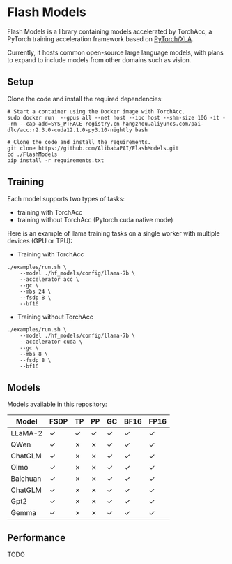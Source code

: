 # Flash Models

Flash Models is a library containing models accelerated by TorchAcc, a PyTorch training acceleration framework based on [PyTorch/XLA](https://github.com/pytorch/xla).

Currently, it hosts common open-source large language models, with plans to expand to include models from other domains such as vision.


## Setup

Clone the code and install the required dependencies:

```shell
# Start a container using the Docker image with TorchAcc.
sudo docker run  --gpus all --net host --ipc host --shm-size 10G -it --rm --cap-add=SYS_PTRACE registry.cn-hangzhou.aliyuncs.com/pai-dlc/acc:r2.3.0-cuda12.1.0-py3.10-nightly bash

# Clone the code and install the requirements.
git clone https://github.com/AlibabaPAI/FlashModels.git
cd ./FlashModels
pip install -r requirements.txt
```

## Training

Each model supports two types of tasks:
* training with TorchAcc
* training without TorchAcc (Pytorch cuda native mode)

Here is an example of llama training tasks on a single worker with multiple devices (GPU or TPU):

* Training with TorchAcc

```shell
./examples/run.sh \
    --model ./hf_models/config/llama-7b \
    --accelerator acc \
    --gc \
    --mbs 24 \
    --fsdp 8 \
    --bf16
```

* Training without TorchAcc

```shell
./examples/run.sh \
    --model ./hf_models/config/llama-7b \
    --accelerator cuda \
    --gc \
    --mbs 8 \
    --fsdp 8 \
    --bf16
```

## Models

Models available in this repository:


| Model    | FSDP | TP   | PP   | GC   | BF16 | FP16 |
|----------|------|------|------|------|------|------|
| LLaMA-2  | ✓    | ✓    | ✓    | ✓    | ✓    | ✓    |
| QWen     | ✓    | ✗    | ✗    | ✓    | ✓    | ✓    |
| ChatGLM  | ✓    | ✗    | ✗    | ✓    | ✓    | ✓    |
| Olmo     | ✓    | ✗    | ✗    | ✓    | ✓    | ✓    |
| Baichuan | ✓    | ✗    | ✗    | ✓    | ✓    | ✓    |
| ChatGLM  | ✓    | ✗    | ✗    | ✓    | ✓    | ✓    |
| Gpt2     | ✓    | ✗    | ✗    | ✓    | ✓    | ✓    |
| Gemma    | ✓    | ✗    | ✗    | ✓    | ✓    | ✓    |


## Performance

TODO
